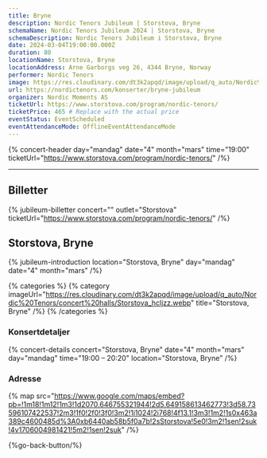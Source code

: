 ```yaml
---
title: Bryne
description: Nordic Tenors Jubileum | Storstova, Bryne
schemaName: Nordic Tenors Jubileum 2024 | Storstova, Bryne
schemaDescription: Nordic Tenors Jubileum i Storstova, Bryne
date: 2024-03-04T19:00:00.000Z
duration: 80
locationName: Storstova, Bryne
locationAddress: Arne Garborgs veg 26, 4344 Bryne, Norway
performer: Nordic Tenors
image: https://res.cloudinary.com/dt3k2apqd/image/upload/q_auto/Nordic%20Tenors/OG%20images/Jubileum/Bryne_kz9kcz.webp
url: https://nordictenors.com/konserter/bryne-jubileum
organizer: Nordic Moments AS
ticketUrl: https://www.storstova.com/program/nordic-tenors/
ticketPrice: 465 # Replace with the actual price
eventStatus: EventScheduled
eventAttendanceMode: OfflineEventAttendanceMode
---
```


{% concert-header day="mandag" date="4" month="mars" time="19:00" ticketUrl="https://www.storstova.com/program/nordic-tenors/" /%}

---

## Billetter

{% jubileum-billetter concert="" outlet="Storstova" ticketUrl="https://www.storstova.com/program/nordic-tenors/" /%}

## Storstova, Bryne

{% jubileum-introduction location="Storstova, Bryne" day="mandag" date="4" month="mars" /%}

{% categories %}
{% category imageUrl="https://res.cloudinary.com/dt3k2apqd/image/upload/q_auto/Nordic%20Tenors/concert%20halls/Storstova_hcljzz.webp" title="Storstova, Bryne" /%}
{% /categories %}

### Konsertdetaljer

{% concert-details concert="Storstova, Bryne" date="4" month="mars" day="mandag" time="19:00 – 20:20" location="Storstova, Bryne" /%}

### Adresse

{% map src="https://www.google.com/maps/embed?pb=!1m18!1m12!1m3!1d2070.646755321944!2d5.649158613462773!3d58.73596107422537!2m3!1f0!2f0!3f0!3m2!1i1024!2i768!4f13.1!3m3!1m2!1s0x463a389c4600485d%3A0xb6440ab58b5f0a7b!2sStorstova!5e0!3m2!1sen!2suk!4v1706004981421!5m2!1sen!2suk" /%}

{%go-back-button/%}
